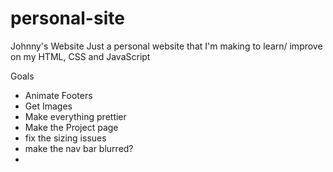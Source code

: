 # personal-site
Johnny's Website
Just a personal website that I'm making to learn/ improve on my HTML, CSS and JavaScript 

Goals 
- Animate Footers 
- Get Images
- Make everything prettier 
- Make the Project page 
- fix the sizing issues 
- make the nav bar blurred?
- 
